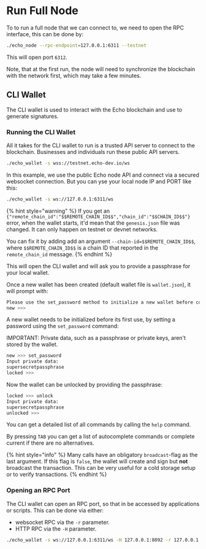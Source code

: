 # Run Full Node

To to run a full node that we can connect to, we need to open the RPC interface, this can be done by:

```bash
./echo_node --rpc-endpoint=127.0.0.1:6311 --testnet
```

This will open port `6312`.

Note, that at the first run, the node will need to synchronize the blockchain with the network first, which may take a few minutes.

## CLI Wallet

The CLI wallet is used to interact with the Echo blockchain and use to generate signatures.

### Running the CLI Wallet

All it takes for the CLI wallet to run is a trusted API server to connect to the blockchain. Businesses and individuals run these public API servers.

```bash
./echo_wallet -s wss://testnet.echo-dev.io/ws
```

In this example, we use the public Echo node API and connect via a secured websocket connection. But you can yse your local node IP and PORT like this:

```bash
./echo_wallet -s ws://127.0.0.1:6311/ws
```

{% hint style="warning" %}
If you get an `{"remote_chain_id":"$$REMOTE_CHAIN_ID$$","chain_id":"$$CHAIN_ID$$"}` error, when the wallet starts, it'd mean that the `genesis.json` file was changed. It can only happen on testnet or devnet networks.

You can fix it by adding add an argument `--chain-id=$$REMOTE_CHAIN_ID$$`, where `$$REMOTE_CHAIN_ID$$` is a chain ID that reported in the `remote_chain_id` message.
{% endhint %}

This will open the CLI wallet and will ask you to provide a passphrase for your local wallet.

Once a new wallet has been created \(default wallet file is `wallet.json`\), it will prompt with:

```bash
Please use the set_password method to initialize a new wallet before continuing
new >>>
```

A new wallet needs to be initialized before its first use, by setting a password using the `set_password` command:

IMPORTANT: Private data, such as a passphrase or private keys, aren't stored by the wallet.

```bash
new >>> set_password
Input private data:
supersecretpassphrase
locked >>>
```

Now the wallet can be unlocked by providing the passphrase:

```bash
locked >>> unlock
Input private data:
supersecretpassphrase
unlocked >>>
```

You can get a detailed list of all commands by calling the `help` command.

By pressing `TAB` you can get a list of autocomplete commands or complete current if there are no alternatives.

{% hint style="info" %}
Many calls have an obligatory `broadcast`-flag as the last argument. If this flag is `false`, the wallet will create and sign but **not** broadcast the transaction. This can be very useful for a cold storage setup or to verify transactions.
{% endhint %}

### Opening an RPC Port

The CLI wallet can open an RPC port, so that in be accessed by applications or scripts. This can be done via either:

* websocket RPC via the `-r` parameter.
* HTTP RPC via the `-H` parameter.

```bash
./echo_wallet -s ws://127.0.0.1:6311/ws -H 127.0.0.1:8092 -r 127.0.0.1:8093
```

